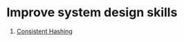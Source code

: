 # Improve system design skills

1. [Consistent Hashing](https://github.com/BourkhaMohamed/system-design/tree/main/consistent-hashing)
     
